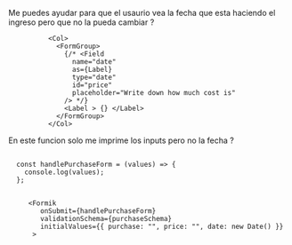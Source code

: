 Me puedes ayudar para que el usaurio vea la fecha que esta haciendo el ingreso pero que no la pueda cambiar ?

```
          <Col>
            <FormGroup>
              {/* <Field
                name="date"
                as={Label}
                type="date"
                id="price"
                placeholder="Write down how much cost is"
              /> */}
              <Label > {} </Label>
            </FormGroup>
          </Col>
```

En este funcion solo me imprime los inputs pero no la fecha ?

```

  const handlePurchaseForm = (values) => {
    console.log(values);
  };


     <Formik
        onSubmit={handlePurchaseForm}
        validationSchema={purchaseSchema}
        initialValues={{ purchase: "", price: "", date: new Date() }}
      >
```
